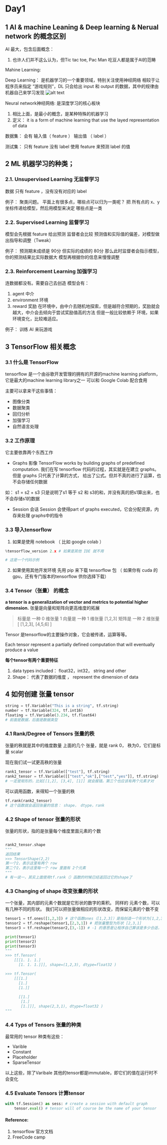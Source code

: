 # Day1 

## 1 AI & machine Leaning & Deep learning & Nerual network 的概念区别

AI 最大，包含后面概念：
1. 也许人们并不这么认为，但Tic tac toe, Pac Man 吃豆人都是属于AI的范畴

Mahine Learning: 


Deep Learning：
是机器学习的一个重要领域，特别关注使用神经网络
相较于让程序员来指定 “游戏规则”，DL 只会给出 input 和 output 的数据，其中的规律由机器自己来学习发现
![alt text](./图片库/image.png)

Neural network神经网络:
是深度学习的核心板块
1. 相比上面，是最小的概念，是某种特殊的机器学习
2. 定义： it is a form of machine learning that use the layed representation of data

数据集：
会有 输入值（ feature ） 输出值 （ label ）

测试集：
只有 feature 没有 label
使用 feature 来预测 label 的值

## 2 ML 机器学习的种类；

### 2.1. Unsupervised Learning 无监督学习 
数据 只有 feature ，没有没有对应的 label 

例子：
聚类问题。 平面上有很多点，哪些点可以归为一类呢？
把 所有点的 x、y坐标传递给模型，然后用模型来决定 哪些点是一类

### 2.2. Supervised Learning 监督学习
模型会先根据 feature 给出预测
监督者会比较 预测值和实际值的偏差，对模型做出指导和调整（Tweak）

例子：
预测期末成绩是 90分
但实际的成绩的 80分
那么此时监督者会指示模型，你的预测结果比实际数据大
模型再根据你的信息来慢慢调整

### 2.3. Reinforcement Learning 加强学习
连数据都没有。需要自己去创造
模型会有：
 1. agent 中介
 2. environment 环境
 3. reward 奖励
在环境中，由中介去随机地探索，但是越符合预期的，奖励就会越大，中介会去倾向于尝试奖励值高的方法
但是一般比较依赖于 环境，如果环境变化，比较难适应。

例子： 训练 AI 来玩游戏

## 3 TensorFlow 相关概念

### 3.1 什么是 TensorFlow 
tensorflow 是一个由谷歌开发管理的拥有的开源的machine learning platform， 它是最大的machine learning library之一
可以和 Google Colab 配合食用

主要可以拿来干这些事情：
- 图像分类
- 数据聚类
- 回归分析
- 加强学习
- 自然语言处理


### 3.2 工作原理
它主要依靠两个东西工作

- Graphs 影像
    TensorFlow works by building graphs of predefined computation.
    我们在写 tensorflow 代码的过程，其实就是在建立 graphs。 但是 graphs 只代表了计算的方式，
    给出了公式。但并不真的进行了运算，也不会存储任何数据

如： s1 = s2 + s3
只是说明了s1 等于 s2 和 s3的和，并没有真的把s1算出来，也不会存储s1的数据

- Session 会话
    Session 会使得part of graphs executed，它会分配资源，内存来处理 graphs中的指令

### 3.3 导入tensorflow

1. 如果是使用 notebook （ 比如 google colab ）
```python
%tensorflow_version 2.x # 如果是其他 IDE 就不用

# 这是一个代码示例
```
2. 如果使用其他开发环境
先用 pip 来下载 tensorflow 包
（ 如果你有 cuda 的 gpu，还有专门版本的tensorflow 供你选择下载）


### 3.4 Tensor（张量） 的概念
**a tensor is a generalization of vector and metrics to potential higher dimension.**
张量是向量和矩阵向更高维度的拓展
> 标量是 一种 0 维张量 1
> 向量是 一种 1 维张量 [1,2,3]
> 矩阵是 一种 2 维张量 [ [1,2,3], [4,5,6] ]

Tensor 是tensorflow的主要操作对象，它会被传递，运算等等。

Each tensor represent a partially defined computation that will eventually produce a value

**每个tensor有两个重要特征**
1. data types included： float32，int32， string and other
2. Shape： 代表了数据的维度 ， represent the dimension of data


## 4 如何创建 张量 tensor
```python
string = tf.Variable("This is a string", tf.string)
number = tf.Variable(324, tf.int16)
floating = tf.Variable(3.234, tf.float64)
# 前面是数据，后面是数据类型
```
### 4.1 Rank/Degree of Tensors 张量的秩
张量的秩就是其中的维度数量
上面的几个 张量，就是 rank 0， 秩为0，它们是标量 scalar

现在我们试一试更高秩的张量
```python
rank1_tensor = tf.Variable(["test"], tf.string)
rank2_tensor = tf.Variable([["test","ok"],["test","yes"]], tf.string)
# 一定是矩形的，比如[[1,2], [3,4], [1]] 就会报错。第三个也应该有两个元素才对
```

可以调用函数，来得知一个张量的秩
```python
tf.rank(rank2_tensor)
# 这个函数就会返回张量的信息： shape， dtype，rank
```

### 4.2 Shape of tensor 张量的形状
张量的形状，指的是张量每个维度里面元素的个数
```python

rank2_tensor.shape
"""
返回结果
>>> TensorShape(2,2)
第一个2，表示这里有两个 row
第二个2，表示这里每一个 row 里面有 2个元素
"""
# 有一说一，其实上面使用tf.rank（）函数的时候已经返回过它的shape了

```

### 4.3 Changing of shape 改变张量的形状
一个张量，其内部的元素个数就是它形状的数字的乘积。 同样的 元素个数，可以有几种不同的形状。
我们可以把张量做相应的形状改变，而保留元素的个数不变
```python
tensor1 = tf.ones([1,2,3]) # 这个函数ones（[1,2,3]）是指创造一个形状为[1,2,3] 的张量， 且每个元素都是 1。和 Matlab 里面的一样
tensor2 = tf.reshape(tensor1,[2,3,1]) # 把张量整型为形状 [2,3,1]
tensor3 = tf.reshape(tensor2,[3,-1]) # -1 的意思是让程序自己算该是多少合适， 这里 共 6个， 除以前面的 3，得2. 所有应该是[3,2]

print(tensor1)
print(tensor2)
print(tensor3)
"""
>>> tf.Tensor(
    [[[1. 1. 1.]
      [1. 1. 1.]]], shape=(1,2,3), dtype=float32 )

>>> tf.Tensor(
    [[[1.]
      [1.]
      [1.]]
      
      [[1.]
       [1.]
       [1.]]], shape(2,3,1), dtype=float32 )
"""
```

### 4.4 Typs of Tensors 张量的种类
最常用的 tensor 种类有这些：
- Varible
- Constant
- Placeholder
- SparseTensor 

以上这些，除了Varibale 其他的tensor都是immutable，即它们的值在运行时不会变化

### 4.5 Evaluate Tensors 计算tensor

```python
with tf.Session() as sess: # create a session with default graph
    tensor.eval() # tensor will of course be the name of your tensor
```

#### Reference:
1. tensorflow 官方文档
2. FreeCode camp 